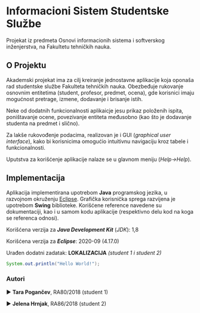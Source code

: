 # Informacioni Sistem Studentske Službe 

Projekat iz predmeta Osnovi informacionih sistema i softverskog inženjerstva, na Fakultetu tehničkih nauka.

## O Projektu

Akademski projekat ima za cilj kreiranje jednostavne aplikacije koja oponaša rad studentske službe Fakulteta tehničkih nauka. Obezbeđuje rukovanje osnovnim entitetima (student, profesor, predmet, ocena), gde korisnici imaju mogućnost pretrage, izmene, dodavanje i brisanje istih.

Neke od dodatnih funkcionalnosti aplikaicje jesu prikaz položenih ispita, poništavanje ocene, povezivanje entiteta međusobno (kao što je dodavanje studenta na predmet i slično).

Za lakše rukovođenje podacima, realizovan je i GUI (_graphical user interface_), kako bi korisnicima omogućio intuitivnu navigaciju kroz tabele i funkcionalnosti.

Uputstva za korišćenje aplikacije nalaze se u glavnom meniju (_Help->Help_).

## Implementacija
Aplikacija implementirana upotrebom **Java** programskog jezika, u razvojnom okruženju [Eclipse](https://www.eclipse.org/). Grafička korisnička sprega razvijena je upotrebom **Swing** biblioteke. Korišćene reference navedene su dokumentaciji, kao i u samom kodu aplikacije (respektivno delu kod na koga se referenca odnosi).   

Korišćena verzija za **_Java Development Kit_** (_JDK_): 1,8

Korišćena verzija za **_Eclipse_**: 2020-09 (4.17.0)

Urađen dodatni zadatak: **LOKALIZACIJA** _(student 1 i student 2)_

```java
System.out.println("Hello World!");
```

### Autori
► **Tara Pogančev**, RA80/2018 (student 1)

► **Jelena Hrnjak**, RA86/2018 (student 2)
#
